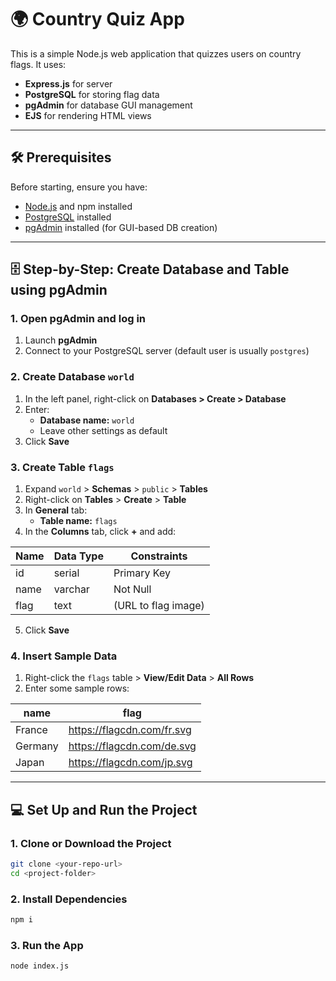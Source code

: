 # 🌍 Country Quiz App

This is a simple Node.js web application that quizzes users on country flags. It uses:

- **Express.js** for server
- **PostgreSQL** for storing flag data
- **pgAdmin** for database GUI management
- **EJS** for rendering HTML views

---

## 🛠️ Prerequisites

Before starting, ensure you have:

- [Node.js](https://nodejs.org/) and npm installed
- [PostgreSQL](https://www.postgresql.org/) installed
- [pgAdmin](https://www.pgadmin.org/) installed (for GUI-based DB creation)

---

## 🗄️ Step-by-Step: Create Database and Table using pgAdmin

### 1. Open pgAdmin and log in

1. Launch **pgAdmin**
2. Connect to your PostgreSQL server (default user is usually `postgres`)

### 2. Create Database `world`

1. In the left panel, right-click on **Databases > Create > Database**
2. Enter:
   - **Database name:** `world`
   - Leave other settings as default
3. Click **Save**

### 3. Create Table `flags`

1. Expand `world` > **Schemas** > `public` > **Tables**
2. Right-click on **Tables** > **Create** > **Table**
3. In **General** tab:
   - **Table name:** `flags`
4. In the **Columns** tab, click **+** and add:

| Name      | Data Type | Constraints        |
|-----------|-----------|--------------------|
| id        | serial    | Primary Key        |
| name      | varchar   | Not Null           |
| flag      | text      | (URL to flag image)|

5. Click **Save**

### 4. Insert Sample Data

1. Right-click the `flags` table > **View/Edit Data** > **All Rows**
2. Enter some sample rows:

| name     | flag                                        |
|----------|---------------------------------------------|
| France   | https://flagcdn.com/fr.svg                  |
| Germany  | https://flagcdn.com/de.svg                  |
| Japan    | https://flagcdn.com/jp.svg                  |

---

## 💻 Set Up and Run the Project

### 1. Clone or Download the Project

```bash
git clone <your-repo-url>
cd <project-folder>
```

### 2. Install Dependencies

```bash
npm i
```

### 3. Run the App

```bash
node index.js
```



